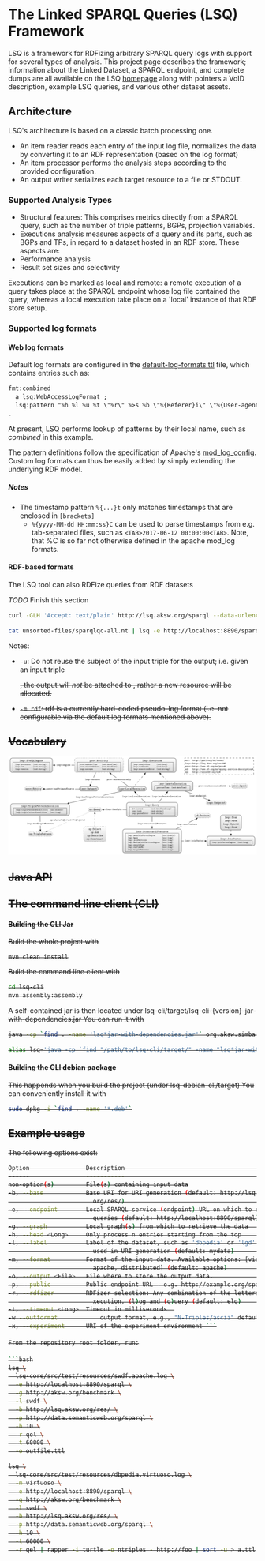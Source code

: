 # The Linked SPARQL Queries (LSQ) Framework
LSQ is a framework for RDFizing arbitrary SPARQL query logs with support for several types of analysis.
This project page describes the framework; information about the Linked Dataset, a SPARQL endpoint, and complete dumps are all available on the LSQ [homepage](http://aksw.github.io/LSQ/) along with pointers a VoID description, example LSQ queries, and various other dataset assets.


## Architecture
LSQ's architecture is based on a classic batch processing one.

* An item reader reads each entry of the input log file, normalizes the data by converting it to an RDF representation (based on the log format)
* An item processor performs the analysis steps according to the provided configuration.
* An output writer serializes each target resource to a file or STDOUT.

### Supported Analysis Types
* Structural features: This comprises metrics directly from a SPARQL query, such as the number of triple patterns, BGPs, projection variables.
* Executions analysis measures aspects of a query and its parts, such as BGPs and TPs, in regard to a dataset hosted in an RDF store. These aspects are:
 * Performance analysis
 * Result set sizes and selectivity

Executions can be marked as local and remote: a remote execution of a query takes place at the SPARQL endpoint whose log file contained the query, whereas a local execution take place on a 'local' instance of that RDF store setup.


### Supported log formats

#### Web log formats
Default log formats are configured in the [default-log-formats.ttl](lsq-core/src/main/resources/default-log-formats.ttl) file, which contains entries such as:
```rdf
fmt:combined
  a lsq:WebAccessLogFormat ;
  lsq:pattern "%h %l %u %t \"%r\" %>s %b \"%{Referer}i\" \"%{User-agent}i\"" ;
.
```
At present, LSQ performs lookup of patterns by their local name, such as _combined_ in this example.

The pattern definitions follow the specification of Apache's [mod_log_config](http://httpd.apache.org/docs/current/mod/mod_log_config.html).
Custom log formats can thus be easily added by simply extending the underlying RDF model.


##### Notes

* The timestamp pattern `%{...}t` only matches timestamps that are enclosed in `[brackets]`
  * `%{yyyy-MM-dd HH:mm:ss}C` can be used to parse timestamps from e.g. tab-separated files, such as `<TAB>2017-06-12 00:00:00<TAB>`.
    Note, that %C is so far not otherwise defined in the apache mod_log formats.

#### RDF-based formats
The LSQ tool can also RDFize queries from RDF datasets

*TODO* Finish this section
```bash
curl -GLH 'Accept: text/plain' http://lsq.aksw.org/sparql --data-urlencode query='PREFIX lsq: <http://lsq.aksw.org/vocab#> CONSTRUCT WHERE { ?s lsq:text ?o } LIMIT 10' | lsq -m rdf ...
```

```bash
cat unsorted-files/sparqlqc-all.nt | lsq -e http://localhost:8890/sparql -m rdf -l sparqlqc -p http://localhost/sparqlqc/sparql -r q > unsorted-files/sparqlqc-all-lsq.ttl
```

Notes:

* `-u`: Do not reuse the subject of the input triple for the output; i.e. given an input triple <s> <p> <o>, the output will *not* be attached to <s>, rather a new resource will be allocated.
* `-m rdf`: rdf is a currently hard-coded pseudo-log format (i.e. not configurable via the default log formats mentioned above).


## Vocabulary
![LSQ Vocabulary Depiction](lsq-docs/lsq-vocab.png "")


## Java API

## The command line client (CLI)

#### Building the CLI Jar
Build the whole project with

```
mvn clean install
```

Build the command line client with
```bash
cd lsq-cli
mvn assembly:assembly
```

A self-contained jar is then located under lsq-cli/target/lsq-cli-{version}-jar-with-dependencies.jar
You can run it with

```bash
java -cp `find . -name 'lsq*jar-with-dependencies.jar'` org.aksw.simba.lsq.cli.main.MainLSQ
```

```bash
alias lsq='java -cp `find "/path/to/lsq-cli/target/" -name "lsq*jar-with-dependencies.jar"` org.aksw.simba.lsq.cli.main.MainLSQ'
```



#### Building the CLI debian package
This happends when you build the project (under lsq-debian-cli/target)
You can conveniently install it with

```bash
sudo dpkg -i `find . -name '*.deb'`
```


## Example usage

The following options exist:
```bash
Option                Description                                              
------                -----------                                              
non-option(s)         File(s) containing input data
-b, --base            Base URI for URI generation (default: http://lsq.aksw.   
                        org/res/)                                              
-e, --endpoint        Local SPARQL service (endpoint) URL on which to execute  
                        queries (default: http://localhost:8890/sparql)        
-g, --graph           Local graph(s) from which to retrieve the data           
-h, --head <Long>     Only process n entries starting from the top             
-l, --label           Label of the dataset, such as 'dbpedia' or 'lgd'. Will be
                        used in URI generation (default: mydata)               
-m, --format          Format of the input data. Available options: [virtuoso,  
                        apache, distributed] (default: apache)                              
-o, --output <File>   File where to store the output data.                     
-p, --public          Public endpoint URL - e.g. http://example.org/sparql     
-r, --rdfizer         RDFizer selection: Any combination of the letters (e)    
                        xecution, (l)og and (q)uery (default: elq)             
-t, --timeout <Long>  Timeout in milliseconds  
-w --outformat            output format, e.g., "N-Triples/ascii" default is "Turtle/blocks"
-x, --experiment      URI of the experiment environment ```

From the repository root folder, run:

```bash
lsq \
  lsq-core/src/test/resources/swdf.apache.log \
  -e http://localhost:8890/sparql \
  -g http://aksw.org/benchmark \
  -l swdf \
  -b http://lsq.aksw.org/res/ \
  -p http://data.semanticweb.org/sparql \
  -h 10 \
  -r qel \
  -t 60000 \
  -o outfile.ttl
```

```bash
lsq \
  lsq-core/src/test/resources/dbpedia.virtuoso.log \
  -m virtuoso \
  -e http://localhost:8890/sparql \
  -g http://aksw.org/benchmark \
  -l swdf \
  -b http://lsq.aksw.org/res/ \
  -p http://data.semanticweb.org/sparql \
  -h 10 \
  -t 60000 \
  -r qel | rapper -i turtle -o ntriples - http://foo | sort -u > a.ttl
```


